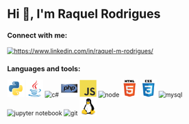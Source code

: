<h1 align="left">Hi 👋, I'm Raquel Rodrigues</h1>
<h3 align="left">Connect with me:</h3>
<p align="left">
<a href="https://www.linkedin.com/in/raquel-m-rodrigues/" target="blank"><img align="center" src="https://raw.githubusercontent.com/rahuldkjain/github-profile-readme-generator/master/src/images/icons/Social/linked-in-alt.svg" alt="https://www.linkedin.com/in/raquel-m-rodrigues/" height="30" width="40" /></a>
</p>

<h3 align="left">Languages and tools:</h3>

<p align="left"> 
<img src="https://raw.githubusercontent.com/devicons/devicon/master/icons/python/python-original.svg" alt="python" width="40" height="40"/> 
<img src="https://raw.githubusercontent.com/devicons/devicon/master/icons/java/java-original.svg" alt="java" width="40" height="40"/> 
<img src="https://cdn.jsdelivr.net/gh/devicons/devicon/icons/csharp/csharp-original.svg" alt="c#" width="40" height="40" />
  <img src="https://raw.githubusercontent.com/devicons/devicon/master/icons/php/php-original.svg" alt="php" width="40" height="40"/> 
<img src="https://raw.githubusercontent.com/devicons/devicon/master/icons/javascript/javascript-original.svg" alt="javascript" width="40" height="40"/>  
<img src="https://cdn.jsdelivr.net/gh/devicons/devicon/icons/nodejs/nodejs-original.svg" alt="node" width="40" height="40"/>    
<img src="https://raw.githubusercontent.com/devicons/devicon/master/icons/html5/html5-original-wordmark.svg" alt="html5" width="40" height="40"/>  
<img src="https://raw.githubusercontent.com/devicons/devicon/master/icons/css3/css3-original-wordmark.svg" alt="css3" width="40" height="40"/>
<img src="https://cdn.jsdelivr.net/gh/devicons/devicon/icons/mysql/mysql-original.svg" alt="mysql" width="40" height="40"/> 
<img src="https://cdn.jsdelivr.net/gh/devicons/devicon/icons/jupyter/jupyter-original.svg" alt="jupyter notebook" width="40" height="40" />
<img src="https://www.vectorlogo.zone/logos/git-scm/git-scm-icon.svg" alt="git" width="40" height="40"/> 
<img src="https://raw.githubusercontent.com/devicons/devicon/master/icons/linux/linux-original.svg" alt="linux" width="40" height="40"/> 
</p>


<!---
<h3 align="left">Current learning:</h3>
<p align="left">
<img src="https://cdn.jsdelivr.net/gh/devicons/devicon/icons/docker/docker-original-wordmark.svg" alt="docker" width="40" height="40" />
<img src="https://cdn.jsdelivr.net/gh/devicons/devicon/icons/kubernetes/kubernetes-plain.svg" alt="kubernetes" width="40" height="40" />
<img src="https://cdn.jsdelivr.net/gh/devicons/devicon/icons/cplusplus/cplusplus-original.svg" alt="c++" width="40" height="40" />
<img src="https://cdn.jsdelivr.net/gh/devicons/devicon/icons/react/react-original.svg" alt="react" width="40" height="40" />
<img src="https://cdn.jsdelivr.net/gh/devicons/devicon/icons/angularjs/angularjs-original.svg" alt="angular" width="40" height="40" />
</p>
--->




<!---
raquelmrodrigues/raquelmrodrigues is a ✨ special ✨ repository because its `README.md` (this file) appears on your GitHub profile.
You can click the Preview link to take a look at your changes.
--->
